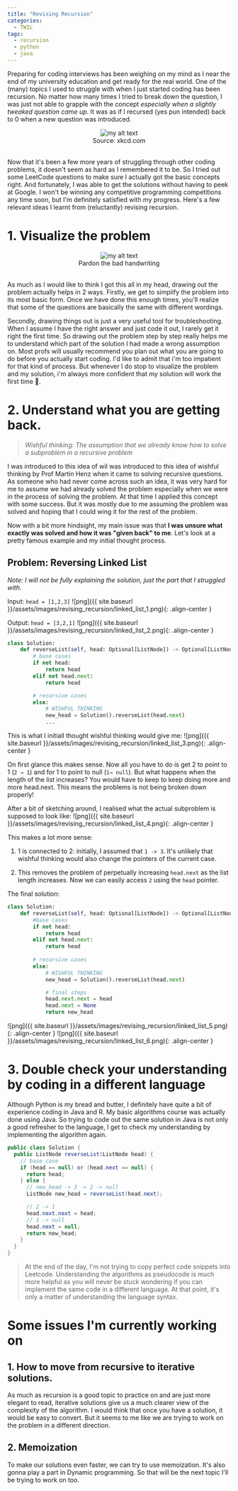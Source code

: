 ```yaml
---
title: "Revising Recursion"
categories:
  - TWIL
tags:
  - recursion
  - python
  - java
---
```


Preparing for coding interviews has been weighing on my mind as I near the end of my university education and get ready for the real world. One of the (many) topics I used to struggle with when I just started coding has been recursion. No matter how many times I tried to break down the question, I was just not able to grapple with the concept *especially when a slightly tweaked question came up*. It was as if I recursed (yes pun intended) back to 0 when a new question was introduced.

<center>
  <img src="{{site.baseurl}}/assets/images/revising_recursion/xkcd_recursion.png" alt="my alt text"/>
</center>
<center>Source: xkcd.com</center>
<br>


Now that it's been a few more years of struggling through other coding problems, it doesn't seem as hard as I remembered it to be. So I tried out some LeetCode questions to make sure I actually got the basic concepts right. And fortunately, I was able to get the solutions without having to peek at Google. I won't be winning any competitive programming competitions any time soon, but I'm definitely satisfied with my progress. Here's a few relevant ideas I learnt from (reluctantly) revising recursion.

# 1. Visualize the problem
<center>
  <img src="{{site.baseurl}}/assets/images/revising_recursion/visualizing_1.png" alt="my alt text"/>
</center>
<center>Pardon the bad handwriting</center><br>

As much as I would like to think I got this all in my head, drawing out the problem actually helps in 2 ways. Firstly, we get to simplify the problem into its most basic form. Once we have done this enough times, you'll realize that some of the questions are basically the same with different wordings. 

Secondly, drawing things out is just a very useful tool for troubleshooting. When I assume I have the right answer and just code it out, I rarely get it right the first time. So drawing out the problem step by step really helps me to understand which part of the solution I had made a wrong assumption on. Most profs will usually recommend you plan out what you are going to do before you actually start coding. I'd like to admit that i'm too impatient for that kind of process. But whenever I do stop to visualize the problem and my solution, i'm always more confident that my solution will work the first time 🙂.

# 2. Understand what you are getting back.
> *Wishful thinking: The assumption that we already know how to solve a subproblem in a recursive problem*

I was introduced to this idea of wiI was introduced to this idea of wishful thinking by Prof Martin Henz when it came to solving recursive questions. As someone who had never come across such an idea, it was very hard for me to assume we had already solved the problem especially when we were in the process of solving the problem. At that time I applied this concept with some success. But it was mostly due to me assuming the problem was solved and hoping that I could wing it for the rest of the problem.

Now with a bit more hindsight, my main issue was that **I was unsure what exactly was solved and how it was "given back" to me**. Let's look at a pretty famous example and my initial thought process.

## Problem: Reversing Linked List
*Note: I will not be fully explaining the solution, just the part that I struggled with.*

Input: `head = [1,2,3]`
![png]({{ site.baseurl }}/assets/images/revising_recursion/linked_list_1.png){: .align-center }

Output: `head = [3,2,1]`
![png]({{ site.baseurl }}/assets/images/revising_recursion/linked_list_2.png){: .align-center }

```python
class Solution:
    def reverseList(self, head: Optional[ListNode]) -> Optional[ListNode]:
        # base cases
        if not head:
            return head
        elif not head.next:
            return head

        # recursive cases
        else:
            # WISHFUL THINKING
            new_head = Solution().reverseList(head.next)
            ...
```

This is what I initiall thought wishful thinking would give me:
![png]({{ site.baseurl }}/assets/images/revising_recursion/linked_list_3.png){: .align-center }

On first glance this makes sense. Now all you have to do is get 2 to point to 1 (`2 → 1`) and for 1 to point to null (`1→ null`). But what happens when the length of the list increases? You would have to keep to keep doing more and more head.next. This means the problems is not being broken down properly!


After a bit of sketching around, I realised what the actual subproblem is supposed to look like:
![png]({{ site.baseurl }}/assets/images/revising_recursion/linked_list_4.png){: .align-center }

This makes a lot more sense:
1. 1 is connected to 2: initially, I assumed that `1 -> 3`. It's unlikely that wishful thinking would also change the pointers of the current case.

2. This removes the problem of perpetually increasing `head.next` as the list length increases. Now we can easily access `2` using the `head` pointer.

The final solution:
```python
class Solution:
    def reverseList(self, head: Optional[ListNode]) -> Optional[ListNode]:
        #base cases
        if not head:
            return head
        elif not head.next:
            return head
        
        # recursive cases
        else:
            # WISHFUL THINKING
            new_head = Solution().reverseList(head.next)

            # final steps
            head.next.next = head
            head.next = None
            return new_head
```
![png]({{ site.baseurl }}/assets/images/revising_recursion/linked_list_5.png){: .align-center }
![png]({{ site.baseurl }}/assets/images/revising_recursion/linked_list_6.png){: .align-center }

# 3. Double check your understanding by coding in a different language
Although Python is my bread and butter, I definitely have quite a bit of experience coding in Java and R. My basic algorithms course was actually done using Java. So trying to code out the same solution in Java is not only a good refresher to the language, I get to check my understanding by implementing the  algorithm again. 

```java
public class Solution {
  public ListNode reverseList(ListNode head) {
    // base case
    if (head == null) or (head.next == null) {
      return head;
    } else {
      // new_head -> 3 -> 2 -> null
      ListNode new_head = reverseList(head.next);

      // 2 -> 1
      head.next.next = head;
      // 1 -> null
      head.next = null;
      return new_head;
    }
  }
}
```
> At the end of the day, I'm not trying to copy perfect code snippets into Leetcode. Understanding the algorithms as pseudocode is much more helpful as you will never be stuck wondering if you can implement the same code in a different language. At that point, it's only a matter of understanding the language syntax.


# Some issues I'm currently working on


## 1. How to move from recursive to iterative solutions.
As much as recursion is a good topic to practice on and are just more elegant to read, iterative solutions give us a much clearer view of the complexity of the algorithm. I would think that once you have a solution, it would be easy to convert. But it seems to me like we are trying to work on the problem in a different direction.

## 2. Memoization
To make our solutions even faster, we can try to use memoization. It's also gonna play a part in Dynamic programming. So that will be the next topic I'll be trying to work on too.